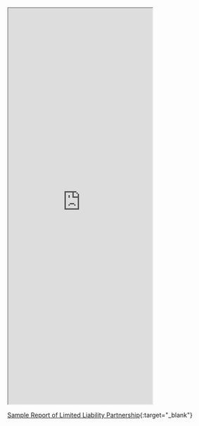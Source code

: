 <iframe type="application/x-google-chrome-pdf" original-url="https://www.ssm.com.my/Pages/Product/PDF/profil_perniagaan.pdf" src="https://ampunkboyx.github.io/SSM-Middleware-Mkdocs/Documents/Profile%20Webservice/Sample%20Report/LLP/ReportLLP.html" background-color="#F0188E" javascript="allow" full-frame pdf-viewer-update-enabled width="65%" height="900"></iframe>

[Sample Report of Limited Liability Partnership](https://ampunkboyx.github.io/SSM-Middleware-Mkdocs/Documents/Profile%20Webservice/Sample%20Report/LLP/LLP.pdf){:target="\_blank"}